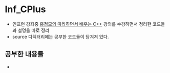 # Inf_CPlus

* 인프런 강좌중 [홍정모의 따라하면서 배우는 C++](https://www.inflearn.com/course/following-c-plus/dashboard) 강의를 수강하면서 정리한 코드들과 설명을 따로 정리
* source 디렉터리에는 공부한 코드들이 담겨져 있다.


## 공부한 내용들
* 
